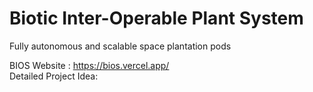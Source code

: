 # Biotic Inter-Operable Plant System
Fully autonomous and scalable space plantation pods

BIOS Website         : https://bios.vercel.app/<br />
Detailed Project Idea:  
